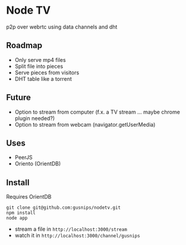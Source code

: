 # Node TV
p2p over webrtc using data channels and dht

## Roadmap

- Only serve mp4 files
- Split file into pieces
- Serve pieces from visitors
- DHT table like a torrent


## Future
- Option to stream from computer (f.x. a TV stream ... maybe chrome plugin needed?)
- Option to stream from webcam (navigator.getUserMedia)

## Uses
- PeerJS
- Oriento (OrientDB)

## Install
Requires OrientDB
```
git clone git@github.com:gusnips/nodetv.git
npm install
node app
```

- stream a file in `http://localhost:3000/stream`
- watch it in `http://localhost:3000/channel/gusnips`
